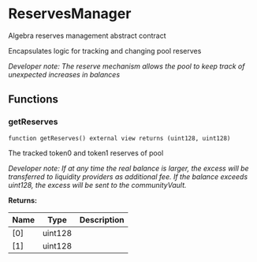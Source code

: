 

# ReservesManager


Algebra reserves management abstract contract

Encapsulates logic for tracking and changing pool reserves

*Developer note: The reserve mechanism allows the pool to keep track of unexpected increases in balances*


## Functions
### getReserves


```solidity
function getReserves() external view returns (uint128, uint128)
```

The tracked token0 and token1 reserves of pool

*Developer note: If at any time the real balance is larger, the excess will be transferred to liquidity providers as additional fee.
If the balance exceeds uint128, the excess will be sent to the communityVault.*

**Returns:**

| Name | Type | Description |
| ---- | ---- | ----------- |
| [0] | uint128 |  |
| [1] | uint128 |  |

